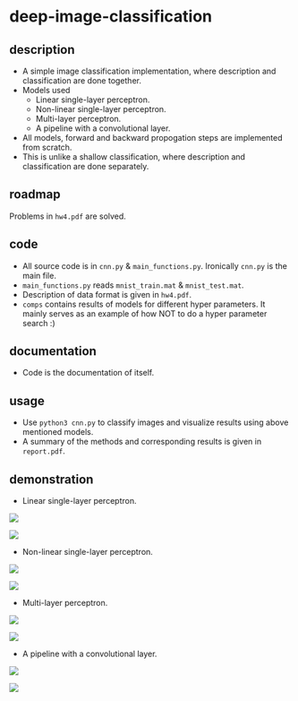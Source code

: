 # deep-image-classification

## description
- A simple image classification implementation, where description and classification are done together.
- Models used
    - Linear single-layer perceptron.
    - Non-linear single-layer perceptron.
    - Multi-layer perceptron.
    - A pipeline with a convolutional layer.
- All models, forward and backward propogation steps are implemented from scratch.
- This is unlike a shallow classification, where description and classification are done separately.

## roadmap
Problems in `hw4.pdf` are solved.

## code
- All source code is in `cnn.py` & `main_functions.py`. Ironically `cnn.py` is the main file.
- `main_functions.py` reads `mnist_train.mat` & `mnist_test.mat`.
- Description of data format is given in `hw4.pdf`.
- `comps` contains results of models for different hyper parameters. It mainly serves as an example of how NOT to do a hyper parameter search :)

## documentation
- Code is the documentation of itself.

## usage
- Use `python3 cnn.py` to classify images and visualize results using above mentioned models.
- A summary of the methods and corresponding results is given in `report.pdf`.

## demonstration
- Linear single-layer perceptron.

![](./github/slp_linear_ep.png)

![](./github/slp_linear_cm.png)

- Non-linear single-layer perceptron.

![](./github/slp_ep.png)

![](./github/slp_cm.png)

- Multi-layer perceptron.

![](./github/mlp_ep.png)

![](./github/mlp_cm.png)

- A pipeline with a convolutional layer.

![](./github/cnn_ep.png)

![](./github/cnn_cm.png)

